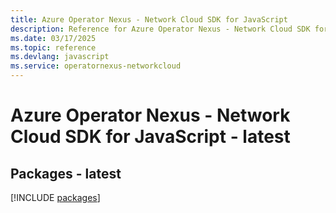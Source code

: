 ```yaml
---
title: Azure Operator Nexus - Network Cloud SDK for JavaScript
description: Reference for Azure Operator Nexus - Network Cloud SDK for JavaScript
ms.date: 03/17/2025
ms.topic: reference
ms.devlang: javascript
ms.service: operatornexus-networkcloud
---
```

# Azure Operator Nexus - Network Cloud SDK for JavaScript - latest
## Packages - latest
[!INCLUDE [packages](operator-nexus---network-cloud-index.md)]